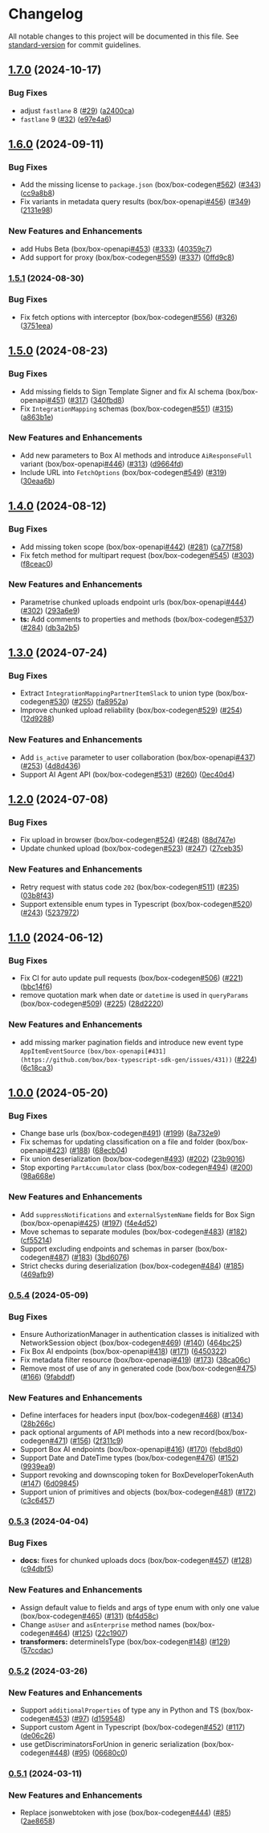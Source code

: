# Changelog

All notable changes to this project will be documented in this file. See [standard-version](https://github.com/conventional-changelog/standard-version) for commit guidelines.


## [1.7.0](https://github.com/box/box-typescript-sdk-gen/compare/v1.6.0...v1.7.0) (2024-10-17)


### Bug Fixes

* adjust `fastlane` 8 ([#29](https://github.com/arjankowski/github-actions-release-test/issues/29)) ([a2400ca](https://github.com/arjankowski/github-actions-release-test/commit/a2400ca559042d5b9344cde61e733af6405856e3))
* `fastlane` 9 ([#32](https://github.com/arjankowski/github-actions-release-test/issues/32)) ([e97e4a6](https://github.com/arjankowski/github-actions-release-test/commit/e97e4a6a561daf2993b8a139d9222318ec7422f0))

## [1.6.0](https://github.com/box/box-typescript-sdk-gen/compare/v1.5.1...v1.6.0) (2024-09-11)


### Bug Fixes

* Add the missing license to `package.json` (box/box-codegen[#562](https://github.com/box/box-typescript-sdk-gen/issues/562)) ([#343](https://github.com/box/box-typescript-sdk-gen/issues/343)) ([cc9a8b8](https://github.com/box/box-typescript-sdk-gen/commit/cc9a8b8ac628e348d32176f8ba69add649c555bd))
* Fix variants in metadata query results (box/box-openapi[#456](https://github.com/box/box-typescript-sdk-gen/issues/456)) ([#349](https://github.com/box/box-typescript-sdk-gen/issues/349)) ([2131e98](https://github.com/box/box-typescript-sdk-gen/commit/2131e98ff5530c7440ff50ec0da46cc317d0a4ae))


### New Features and Enhancements

* add Hubs Beta (box/box-openapi[#453](https://github.com/box/box-typescript-sdk-gen/issues/453)) ([#333](https://github.com/box/box-typescript-sdk-gen/issues/333)) ([40359c7](https://github.com/box/box-typescript-sdk-gen/commit/40359c71aa25ecfe7ec53bfa19de62b9d83d4ace))
* Add support for proxy (box/box-codegen[#559](https://github.com/box/box-typescript-sdk-gen/issues/559)) ([#337](https://github.com/box/box-typescript-sdk-gen/issues/337)) ([0ffd9c8](https://github.com/box/box-typescript-sdk-gen/commit/0ffd9c8095d1aa742144146383ae94f1f4526af0))

### [1.5.1](https://github.com/box/box-typescript-sdk-gen/compare/v1.5.0...v1.5.1) (2024-08-30)


### Bug Fixes

* Fix fetch options with interceptor (box/box-codegen[#556](https://github.com/box/box-typescript-sdk-gen/issues/556)) ([#326](https://github.com/box/box-typescript-sdk-gen/issues/326)) ([3751eea](https://github.com/box/box-typescript-sdk-gen/commit/3751eea67047021fe298c841596ae362ed1e47da))

## [1.5.0](https://github.com/box/box-typescript-sdk-gen/compare/v1.4.0...v1.5.0) (2024-08-23)


### Bug Fixes

* Add missing fields to Sign Template Signer and fix AI schema (box/box-openapi[#451](https://github.com/box/box-typescript-sdk-gen/issues/451)) ([#317](https://github.com/box/box-typescript-sdk-gen/issues/317)) ([340fbd8](https://github.com/box/box-typescript-sdk-gen/commit/340fbd84f6fa408155c6a2a4b9b7b03b88f76f24))
* Fix `IntegrationMapping` schemas (box/box-codegen[#551](https://github.com/box/box-typescript-sdk-gen/issues/551)) ([#315](https://github.com/box/box-typescript-sdk-gen/issues/315)) ([a863b1e](https://github.com/box/box-typescript-sdk-gen/commit/a863b1eb8fcfccd78714e3f52ce96d89ef69ca72))


### New Features and Enhancements

* Add new parameters to Box AI methods and introduce `AiResponseFull` variant (box/box-openapi[#446](https://github.com/box/box-typescript-sdk-gen/issues/446)) ([#313](https://github.com/box/box-typescript-sdk-gen/issues/313)) ([d9664fd](https://github.com/box/box-typescript-sdk-gen/commit/d9664fd7d431685c8e115415085bbe69d17f272d))
* Include URL into `FetchOptions` (box/box-codegen[#549](https://github.com/box/box-typescript-sdk-gen/issues/549)) ([#319](https://github.com/box/box-typescript-sdk-gen/issues/319)) ([30eaa6b](https://github.com/box/box-typescript-sdk-gen/commit/30eaa6ba7aa0fcd5e2f71026d7bf58729d387221))

## [1.4.0](https://github.com/box/box-typescript-sdk-gen/compare/v1.3.0...v1.4.0) (2024-08-12)


### Bug Fixes

* Add missing token scope (box/box-openapi[#442](https://github.com/box/box-typescript-sdk-gen/issues/442)) ([#281](https://github.com/box/box-typescript-sdk-gen/issues/281)) ([ca77f58](https://github.com/box/box-typescript-sdk-gen/commit/ca77f58b10d3a302748750584730f0fcdd8b4b55))
* Fix fetch method for multipart request (box/box-codegen[#545](https://github.com/box/box-typescript-sdk-gen/issues/545)) ([#303](https://github.com/box/box-typescript-sdk-gen/issues/303)) ([f8ceac0](https://github.com/box/box-typescript-sdk-gen/commit/f8ceac005f043017e7cde310490e79ab9195f8d7))


### New Features and Enhancements

* Parametrise chunked uploads endpoint urls (box/box-openapi[#444](https://github.com/box/box-typescript-sdk-gen/issues/444)) ([#302](https://github.com/box/box-typescript-sdk-gen/issues/302)) ([293a6e9](https://github.com/box/box-typescript-sdk-gen/commit/293a6e9aeabbba37e4c12e2322a79717a10e1775))
* **ts:** Add comments to properties and methods (box/box-codegen[#537](https://github.com/box/box-typescript-sdk-gen/issues/537)) ([#284](https://github.com/box/box-typescript-sdk-gen/issues/284)) ([db3a2b5](https://github.com/box/box-typescript-sdk-gen/commit/db3a2b57fbe0eec17373a2acf8089ff247c98225))

## [1.3.0](https://github.com/box/box-typescript-sdk-gen/compare/v1.2.0...v1.3.0) (2024-07-24)


### Bug Fixes

* Extract `IntegrationMappingPartnerItemSlack` to union type (box/box-codegen[#530](https://github.com/box/box-typescript-sdk-gen/issues/530)) ([#255](https://github.com/box/box-typescript-sdk-gen/issues/255)) ([fa8952a](https://github.com/box/box-typescript-sdk-gen/commit/fa8952a6582d9965bbb4ab66bbeff057f5c68851))
* Improve chunked upload reliability (box/box-codegen[#529](https://github.com/box/box-typescript-sdk-gen/issues/529)) ([#254](https://github.com/box/box-typescript-sdk-gen/issues/254)) ([12d9288](https://github.com/box/box-typescript-sdk-gen/commit/12d928850e0a1cd60f336a9919474b9aaba33028))


### New Features and Enhancements

* Add `is_active` parameter to user collaboration (box/box-openapi[#437](https://github.com/box/box-typescript-sdk-gen/issues/437)) ([#253](https://github.com/box/box-typescript-sdk-gen/issues/253)) ([4d8d436](https://github.com/box/box-typescript-sdk-gen/commit/4d8d436977b3e487a47e7717626f1c0f2eb43227))
* Support AI Agent API (box/box-codegen[#531](https://github.com/box/box-typescript-sdk-gen/issues/531)) ([#260](https://github.com/box/box-typescript-sdk-gen/issues/260)) ([0ec40d4](https://github.com/box/box-typescript-sdk-gen/commit/0ec40d44c86a8a9cf4fe594966cfad1866be457c))

## [1.2.0](https://github.com/box/box-typescript-sdk-gen/compare/v1.1.0...v1.2.0) (2024-07-08)


### Bug Fixes

* Fix upload in browser (box/box-codegen[#524](https://github.com/box/box-typescript-sdk-gen/issues/524)) ([#248](https://github.com/box/box-typescript-sdk-gen/issues/248)) ([88d747e](https://github.com/box/box-typescript-sdk-gen/commit/88d747e0f03dfa3c2d6089257c6e8b5b635775e0))
* Update chunked upload (box/box-codegen[#523](https://github.com/box/box-typescript-sdk-gen/issues/523)) ([#247](https://github.com/box/box-typescript-sdk-gen/issues/247)) ([27ceb35](https://github.com/box/box-typescript-sdk-gen/commit/27ceb35e6444843eea9b7ec6923fe958c9a74571))


### New Features and Enhancements

* Retry request with status code `202` (box/box-codegen[#511](https://github.com/box/box-typescript-sdk-gen/issues/511)) ([#235](https://github.com/box/box-typescript-sdk-gen/issues/235)) ([03b8f43](https://github.com/box/box-typescript-sdk-gen/commit/03b8f4314ada5ef5596706b7599cc76565fe96a5))
* Support extensible enum types in Typescript (box/box-codegen[#520](https://github.com/box/box-typescript-sdk-gen/issues/520)) ([#243](https://github.com/box/box-typescript-sdk-gen/issues/243)) ([5237972](https://github.com/box/box-typescript-sdk-gen/commit/523797273bc08e3b22609ef0019432ab3e43c3ba))

## [1.1.0](https://github.com/box/box-typescript-sdk-gen/compare/v1.0.0...v1.1.0) (2024-06-12)


### Bug Fixes

* Fix CI for auto update pull requests (box/box-codegen[#506](https://github.com/box/box-typescript-sdk-gen/issues/506)) ([#221](https://github.com/box/box-typescript-sdk-gen/issues/221)) ([bbc14f6](https://github.com/box/box-typescript-sdk-gen/commit/bbc14f66e14a9386c8d54a5d0bb36ec2cdc501c1))
* remove quotation mark when date or `datetime` is used in `queryParams` (box/box-codegen[#509](https://github.com/box/box-typescript-sdk-gen/issues/509)) ([#225](https://github.com/box/box-typescript-sdk-gen/issues/225)) ([28d2220](https://github.com/box/box-typescript-sdk-gen/commit/28d22200602cf02d73590189c304109f1c26db17))


### New Features and Enhancements

* add missing marker pagination fields and introduce new event type `AppItemEventSource` `(box/box-openapi[#431](https://github.com/box/box-typescript-sdk-gen/issues/431))` ([#224](https://github.com/box/box-typescript-sdk-gen/issues/224)) ([6c18ca3](https://github.com/box/box-typescript-sdk-gen/commit/6c18ca3b00da0b878d28e142a2361b6386ef0c15))

## [1.0.0](https://github.com/box/box-typescript-sdk-gen/compare/v0.5.4...v1.0.0) (2024-05-20)


### Bug Fixes

* Change base urls (box/box-codegen[#491](https://github.com/box/box-typescript-sdk-gen/issues/491)) ([#199](https://github.com/box/box-typescript-sdk-gen/issues/199)) ([8a732e9](https://github.com/box/box-typescript-sdk-gen/commit/8a732e9050c2434dddfb62ebd611d0794284165b))
* Fix schemas for updating classification on a file and folder (box/box-openapi[#423](https://github.com/box/box-typescript-sdk-gen/issues/423)) ([#188](https://github.com/box/box-typescript-sdk-gen/issues/188)) ([68ecb04](https://github.com/box/box-typescript-sdk-gen/commit/68ecb0435e14cd8e21e81cbb8763c49d25952a3d))
* Fix union deserialization (box/box-codegen[#493](https://github.com/box/box-typescript-sdk-gen/issues/493)) ([#202](https://github.com/box/box-typescript-sdk-gen/issues/202)) ([23b9016](https://github.com/box/box-typescript-sdk-gen/commit/23b901685dd83e9f94386c5c889ab1b1a7ee75f8))
* Stop exporting `PartAccumulator` class (box/box-codegen[#494](https://github.com/box/box-typescript-sdk-gen/issues/494)) ([#200](https://github.com/box/box-typescript-sdk-gen/issues/200)) ([98a668e](https://github.com/box/box-typescript-sdk-gen/commit/98a668e8dbdce931d5737172db57d61424f8d75a))


### New Features and Enhancements

* Add `suppressNotifications` and `externalSystemName` fields for Box Sign (box/box-openapi[#425](https://github.com/box/box-typescript-sdk-gen/issues/425)) ([#197](https://github.com/box/box-typescript-sdk-gen/issues/197)) ([f4e4d52](https://github.com/box/box-typescript-sdk-gen/commit/f4e4d52822d4f9ef291916c8e7986d4d5201789b))
* Move schemas to separate modules (box/box-codegen[#483](https://github.com/box/box-typescript-sdk-gen/issues/483)) ([#182](https://github.com/box/box-typescript-sdk-gen/issues/182)) ([cf55214](https://github.com/box/box-typescript-sdk-gen/commit/cf5521440a81543dc7ac032221c1778267cef2f4))
* Support excluding endpoints and schemas in parser (box/box-codegen[#487](https://github.com/box/box-typescript-sdk-gen/issues/487)) ([#183](https://github.com/box/box-typescript-sdk-gen/issues/183)) ([3bd6076](https://github.com/box/box-typescript-sdk-gen/commit/3bd6076c45dcae5db2bafbcb49364fa5629ec8ce))
* Strict checks during deserialization (box/box-codegen[#484](https://github.com/box/box-typescript-sdk-gen/issues/484)) ([#185](https://github.com/box/box-typescript-sdk-gen/issues/185)) ([469afb9](https://github.com/box/box-typescript-sdk-gen/commit/469afb951bd4dbbd2ef7af916084b6baf02040f6))

### [0.5.4](https://github.com/box/box-typescript-sdk-gen/compare/v0.5.3...v0.5.4) (2024-05-09)


### Bug Fixes

* Ensure AuthorizationManager in authentication classes is initialized with NetworkSession object (box/box-codegen[#469](https://github.com/box/box-typescript-sdk-gen/issues/469)) ([#140](https://github.com/box/box-typescript-sdk-gen/issues/140)) ([464bc25](https://github.com/box/box-typescript-sdk-gen/commit/464bc25ddef82f36bd19d0cfb37e4692e343f913))
* Fix Box AI endpoints (box/box-openapi[#418](https://github.com/box/box-typescript-sdk-gen/issues/418)) ([#171](https://github.com/box/box-typescript-sdk-gen/issues/171)) ([6450322](https://github.com/box/box-typescript-sdk-gen/commit/6450322d6868cd2bf26768ca3aafddcf3422b6cf))
* Fix metadata filter resource (box/box-openapi[#419](https://github.com/box/box-typescript-sdk-gen/issues/419)) ([#173](https://github.com/box/box-typescript-sdk-gen/issues/173)) ([38ca06c](https://github.com/box/box-typescript-sdk-gen/commit/38ca06c95627a5795b854ba2c749f7e627284685))
* Remove most of use of any in generated code (box/box-codegen[#475](https://github.com/box/box-typescript-sdk-gen/issues/475)) ([#166](https://github.com/box/box-typescript-sdk-gen/issues/166)) ([9fabddf](https://github.com/box/box-typescript-sdk-gen/commit/9fabddfed89358b309eac2208a5aaa21a441befd))


### New Features and Enhancements

* Define interfaces for headers input (box/box-codegen[#468](https://github.com/box/box-typescript-sdk-gen/issues/468)) ([#134](https://github.com/box/box-typescript-sdk-gen/issues/134)) ([28b266c](https://github.com/box/box-typescript-sdk-gen/commit/28b266c0747f477e226d99893931c259a4ad2262))
* pack optional arguments of API methods into a new record(box/box-codegen[#471](https://github.com/box/box-typescript-sdk-gen/issues/471)) ([#156](https://github.com/box/box-typescript-sdk-gen/issues/156)) ([2f311c9](https://github.com/box/box-typescript-sdk-gen/commit/2f311c919ed2b9bdb104f66e91f0feb6c8798a71))
* Support Box AI endpoints (box/box-openapi[#416](https://github.com/box/box-typescript-sdk-gen/issues/416)) ([#170](https://github.com/box/box-typescript-sdk-gen/issues/170)) ([febd8d0](https://github.com/box/box-typescript-sdk-gen/commit/febd8d026795238218a0246a736433f2b95767ba))
* Support Date and DateTime types (box/box-codegen[#476](https://github.com/box/box-typescript-sdk-gen/issues/476)) ([#152](https://github.com/box/box-typescript-sdk-gen/issues/152)) ([9939ea9](https://github.com/box/box-typescript-sdk-gen/commit/9939ea9a9bb614499def01e6c767c3ed678ba2ba))
* Support revoking and downscoping token for BoxDeveloperTokenAuth ([#147](https://github.com/box/box-typescript-sdk-gen/issues/147)) ([6d09845](https://github.com/box/box-typescript-sdk-gen/commit/6d0984524d82765da925bc2081eadba5a5d03c66))
* Support union of primitives and objects (box/box-codegen[#481](https://github.com/box/box-typescript-sdk-gen/issues/481)) ([#172](https://github.com/box/box-typescript-sdk-gen/issues/172)) ([c3c6457](https://github.com/box/box-typescript-sdk-gen/commit/c3c6457bb069fe04df0c664ad6056a357077d55b))

### [0.5.3](https://github.com/box/box-typescript-sdk-gen/compare/v0.5.2...v0.5.3) (2024-04-04)


### Bug Fixes

* **docs:** fixes for chunked uploads docs (box/box-codegen[#457](https://github.com/box/box-typescript-sdk-gen/issues/457)) ([#128](https://github.com/box/box-typescript-sdk-gen/issues/128)) ([c94dbf5](https://github.com/box/box-typescript-sdk-gen/commit/c94dbf5926010e2bec8fc54c317999957a2f3eab))


### New Features and Enhancements

* Assign default value to fields and args of type enum with only one value (box/box-codegen[#465](https://github.com/box/box-typescript-sdk-gen/issues/465)) ([#131](https://github.com/box/box-typescript-sdk-gen/issues/131)) ([bf4d58c](https://github.com/box/box-typescript-sdk-gen/commit/bf4d58c4c19c10f0ede27a4e9c4f7b3861bcd6f7))
* Change `asUser` and `asEnterprise` method names (box/box-codegen[#464](https://github.com/box/box-typescript-sdk-gen/issues/464)) ([#125](https://github.com/box/box-typescript-sdk-gen/issues/125)) ([22c1907](https://github.com/box/box-typescript-sdk-gen/commit/22c19071723430498baa6aa5c5846b0249f061ca))
* **transformers:** determineIsType (box/box-codegen[#148](https://github.com/box/box-typescript-sdk-gen/issues/148)) ([#129](https://github.com/box/box-typescript-sdk-gen/issues/129)) ([57ccdac](https://github.com/box/box-typescript-sdk-gen/commit/57ccdaca74f68b7e221a43bce967e983ef4b0fcf))

### [0.5.2](https://github.com/box/box-typescript-sdk-gen/compare/v0.5.1...v0.5.2) (2024-03-26)


### New Features and Enhancements

* Support `additionalProperties` of type any in Python and TS (box/box-codegen[#453](https://github.com/box/box-typescript-sdk-gen/issues/453)) ([#97](https://github.com/box/box-typescript-sdk-gen/issues/97)) ([d159548](https://github.com/box/box-typescript-sdk-gen/commit/d159548d38b74fbb410ab1cadb16033948efa14b))
* Support custom Agent in Typescript (box/box-codegen[#452](https://github.com/box/box-typescript-sdk-gen/issues/452)) ([#117](https://github.com/box/box-typescript-sdk-gen/issues/117)) ([de06c26](https://github.com/box/box-typescript-sdk-gen/commit/de06c2672f3efb20e1b685e1c5abf92dff659da3))
* use getDiscriminatorsForUnion in generic serialization (box/box-codegen[#448](https://github.com/box/box-typescript-sdk-gen/issues/448)) ([#95](https://github.com/box/box-typescript-sdk-gen/issues/95)) ([06680c0](https://github.com/box/box-typescript-sdk-gen/commit/06680c05a6c7eb2ff2c20886c642901ac618cd83))

### [0.5.1](https://github.com/box/box-typescript-sdk-gen/compare/v0.5.0...v0.5.1) (2024-03-11)


### New Features and Enhancements

* Replace jsonwebtoken with jose (box/box-codegen[#444](https://github.com/box/box-typescript-sdk-gen/issues/444)) ([#85](https://github.com/box/box-typescript-sdk-gen/issues/85)) ([2ae8658](https://github.com/box/box-typescript-sdk-gen/commit/2ae86589d85764d485383cc0bc1474b611cc4dc2))
